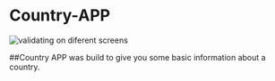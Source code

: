 # Country-APP




![validating on diferent screens](https://user-images.githubusercontent.com/66474546/202865393-1a718318-8af0-418f-b5f0-41a05ca2b620.png)

##Country APP was build to give you some basic information about a country.
